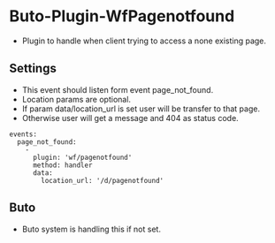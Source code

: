 # Buto-Plugin-WfPagenotfound
- Plugin to handle when client trying to access a none existing page.

## Settings
- This event should listen form event page_not_found. 
- Location params are optional. 
- If param data/location_url is set user will be transfer to that page.  
- Otherwise user will get a message and 404 as status code.

````
events:
  page_not_found:
    -
      plugin: 'wf/pagenotfound'
      method: handler
      data:
        location_url: '/d/pagenotfound'
````

## Buto
- Buto system is handling this if not set.
